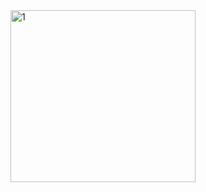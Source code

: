 <img width="296" height="275" alt="1" src="https://github.com/user-attachments/assets/d2aeb33e-1fb3-4e60-80d2-67485c8614c5" />
